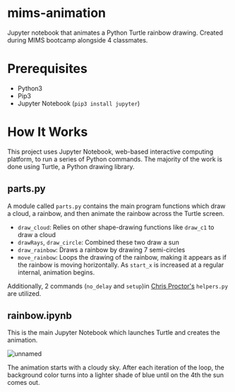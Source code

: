 # mims-animation
 Jupyter notebook that animates a Python Turtle rainbow drawing. Created during MIMS bootcamp alongside 4 classmates. 
 
# Prerequisites
* Python3
* Pip3
* Jupyter Notebook (`pip3 install jupyter`)

# How It Works
This project uses Jupyter Notebook, web-based interactive computing platform, to run a series of Python commands. The majority of the work is done using Turtle, a Python drawing library. 

## parts.py

A module called `parts.py` contains the main program functions which draw a cloud, a rainbow, and then animate the rainbow across the Turtle screen. 

* `draw_cloud`: Relies on other shape-drawing functions like `draw_c1` to draw a cloud
* `drawRays`, `draw_circle`: Combined these two draw a sun
* `draw_rainbow`: Draws a rainbow by drawing 7 semi-circles
* `move_rainbow`: Loops the drawing of the rainbow, making it appears as if the rainbow is moving horizontally. As `start_x` is increased at a regular internal, animation begins.

Additionally, 2 commands (`no_delay` and `setup`)in [Chris Proctor's](https://github.com/cproctor) `helpers.py` are utilized.  

## rainbow.ipynb

This is the main Jupyter Notebook which launches Turtle and creates the animation. 

![unnamed](https://user-images.githubusercontent.com/54450015/184468146-e79cf230-f016-4e93-8981-c7058d520f5d.gif)

The animation starts with a cloudy sky. After each iteration of the loop, the background color turns into a lighter shade of blue until on the 4th the sun comes out. 
